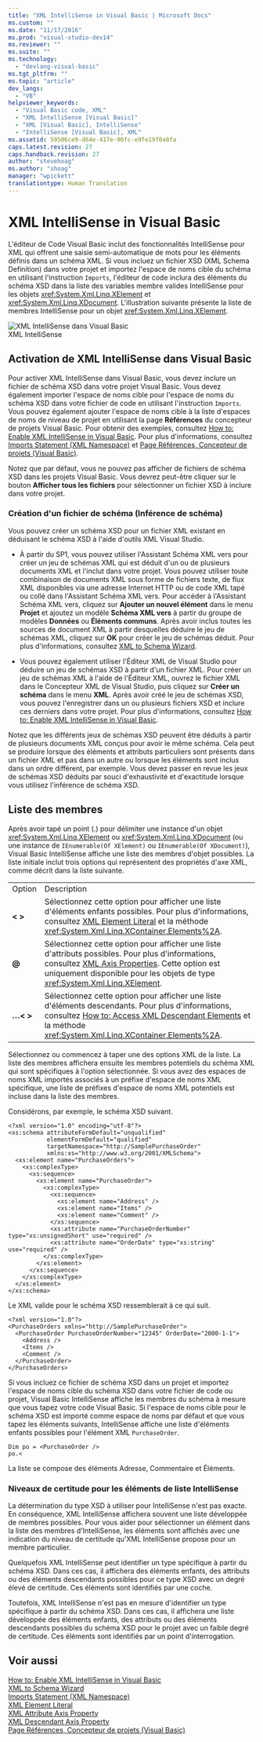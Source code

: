 ```yaml
---
title: "XML IntelliSense in Visual Basic | Microsoft Docs"
ms.custom: ""
ms.date: "11/17/2016"
ms.prod: "visual-studio-dev14"
ms.reviewer: ""
ms.suite: ""
ms.technology: 
  - "devlang-visual-basic"
ms.tgt_pltfrm: ""
ms.topic: "article"
dev_langs: 
  - "VB"
helpviewer_keywords: 
  - "Visual Basic code, XML"
  - "XML IntelliSense [Visual Basic]"
  - "XML [Visual Basic], IntelliSense"
  - "IntelliSense [Visual Basic], XML"
ms.assetid: 59506ce9-d64e-417e-90fc-e9fe19f0a8fa
caps.latest.revision: 27
caps.handback.revision: 27
author: "stevehoag"
ms.author: "shoag"
manager: "wpickett"
translationtype: Human Translation
---
```

# XML IntelliSense in Visual Basic
L'éditeur de Code Visual Basic inclut des fonctionnalités IntelliSense pour XML qui offrent une saisie semi\-automatique de mots pour les éléments définis dans un schéma XML.  Si vous incluez un fichier XSD \(XML Schema Definition\) dans votre projet et importez l'espace de noms cible du schéma en utilisant l'instruction `Imports`, l'éditeur de code inclura des éléments du schéma XSD dans la liste des variables membre valides IntelliSense pour les objets <xref:System.Xml.Linq.XElement> et <xref:System.Xml.Linq.XDocument>.  L'illustration suivante présente la liste de membres IntelliSense pour un objet <xref:System.Xml.Linq.XElement>.  
  
 ![XML IntelliSense dans Visual Basic](../../../../visual-basic/programming-guide/language-features/xml/media/xml_intellisense.png "XML\_Intellisense")  
XML IntelliSense  
  
## Activation de XML IntelliSense dans Visual Basic  
 Pour activer XML IntelliSense dans Visual Basic, vous devez inclure un fichier de schéma XSD dans votre projet Visual Basic.  Vous devez également importer l'espace de noms cible pour l'espace de noms du schéma XSD dans votre fichier de code en utilisant l'instruction `Imports`.  Vous pouvez également ajouter l'espace de noms cible à la liste d'espaces de noms de niveau de projet en utilisant la page **Références** du concepteur de projets Visual Basic.  Pour obtenir des exemples, consultez [How to: Enable XML IntelliSense in Visual Basic](../../../../visual-basic/programming-guide/language-features/xml/how-to-enable-xml-intellisense.md).  Pour plus d'informations, consultez [Imports Statement \(XML Namespace\)](../../../../visual-basic/language-reference/statements/imports-statement-xml-namespace.md) et [Page Références, Concepteur de projets \(Visual Basic\)](/visual-studio/ide/reference/references-page-project-designer-visual-basic).  
  
 Notez que par défaut, vous ne pouvez pas afficher de fichiers de schéma XSD dans les projets Visual Basic.  Vous devrez peut\-être cliquer sur le bouton **Afficher tous les fichiers** pour sélectionner un fichier XSD à inclure dans votre projet.  
  
### Création d'un fichier de schéma \(Inférence de schéma\)  
 Vous pouvez créer un schéma XSD pour un fichier XML existant en déduisant le schéma XSD à l'aide d'outils XML Visual Studio.  
  
-   À partir du SP1, vous pouvez utiliser l'Assistant Schéma XML vers pour créer un jeu de schémas XML qui est déduit d'un ou de plusieurs documents XML et l'inclut dans votre projet.  Vous pouvez utiliser toute combinaison de documents XML sous forme de fichiers texte, de flux XML disponibles via une adresse Internet HTTP ou de code XML tapé ou collé dans l'Assistant Schéma XML vers.  Pour accéder à l'Assistant Schéma XML vers, cliquez sur **Ajouter un nouvel élément** dans le menu **Projet** et ajoutez un modèle **Schéma XML vers** à partir du groupe de modèles **Données** ou **Éléments communs**.  Après avoir inclus toutes les sources de document XML à partir desquelles déduire le jeu de schémas XML, cliquez sur **OK** pour créer le jeu de schémas déduit.  Pour plus d'informations, consultez [XML to Schema Wizard](../../../../visual-basic/programming-guide/language-features/xml/xml-to-schema-wizard.md).  
  
-   Vous pouvez également utiliser l'Éditeur XML de Visual Studio pour déduire un jeu de schémas XSD à partir d'un fichier XML.  Pour créer un jeu de schémas XML à l'aide de l'Éditeur XML, ouvrez le fichier XML dans le Concepteur XML de Visual Studio, puis cliquez sur **Créer un schéma** dans le menu **XML**.  Après avoir créé le jeu de schémas XSD, vous pouvez l'enregistrer dans un ou plusieurs fichiers XSD et inclure ces derniers dans votre projet.  Pour plus d'informations, consultez [How to: Enable XML IntelliSense in Visual Basic](../../../../visual-basic/programming-guide/language-features/xml/how-to-enable-xml-intellisense.md).  
  
 Notez que les différents jeux de schémas XSD peuvent être déduits à partir de plusieurs documents XML conçus pour avoir le même schéma.  Cela peut se produire lorsque des éléments et attributs particuliers sont présents dans un fichier XML et pas dans un autre ou lorsque les éléments sont inclus dans un ordre différent, par exemple.  Vous devez passer en revue les jeux de schémas XSD déduits par souci d'exhaustivité et d'exactitude lorsque vous utilisez l'inférence de schéma XSD.  
  
## Liste des membres  
 Après avoir tapé un point \(.\) pour délimiter une instance d'un objet <xref:System.Xml.Linq.XElement> ou <xref:System.Xml.Linq.XDocument> \(ou une instance de `IEnumerable(Of XElement)` ou `IEnumerable(Of XDocument)`\), Visual Basic IntelliSense affiche une liste des membres d'objet possibles.  La liste initiale inclut trois options qui représentent des propriétés d'axe XML, comme décrit dans la liste suivante.  
  
|||  
|-|-|  
|Option|Description|  
|**\< \>**|Sélectionnez cette option pour afficher une liste d'éléments enfants possibles.  Pour plus d'informations, consultez [XML Element Literal](../../../../visual-basic/language-reference/xml-literals/xml-element-literal.md) et la méthode <xref:System.Xml.Linq.XContainer.Elements%2A>.|  
|**@**|Sélectionnez cette option pour afficher une liste d'attributs possibles.  Pour plus d'informations, consultez [XML Axis Properties](../../../../visual-basic/language-reference/xml-axis/xml-axis-properties.md). Cette option est uniquement disponible pour les objets de type <xref:System.Xml.Linq.XElement>.|  
|**…\< \>**|Sélectionnez cette option pour afficher une liste d'éléments descendants.  Pour plus d'informations, consultez [How to: Access XML Descendant Elements](../../../../visual-basic/programming-guide/language-features/xml/how-to-access-xml-descendant-elements.md) et la méthode <xref:System.Xml.Linq.XContainer.Elements%2A>.|  
  
 Sélectionnez ou commencez à taper une des options XML de la liste.  La liste des membres affichera ensuite les membres potentiels du schéma XML qui sont spécifiques à l'option sélectionnée.  Si vous avez des espaces de noms XML importés associés à un préfixe d'espace de noms XML spécifique, une liste de préfixes d'espace de noms XML potentiels est incluse dans la liste des membres.  
  
 Considérons, par exemple, le schéma XSD suivant.  
  
```  
<?xml version="1.0" encoding="utf-8"?>  
<xs:schema attributeFormDefault="unqualified"   
           elementFormDefault="qualified"   
           targetNamespace="http://SamplePurchaseOrder"   
           xmlns:xs="http://www.w3.org/2001/XMLSchema">  
  <xs:element name="PurchaseOrders">  
    <xs:complexType>  
      <xs:sequence>  
        <xs:element name="PurchaseOrder">  
          <xs:complexType>  
            <xs:sequence>  
              <xs:element name="Address" />  
              <xs:element name="Items" />  
              <xs:element name="Comment" />  
            </xs:sequence>  
            <xs:attribute name="PurchaseOrderNumber" type="xs:unsignedShort" use="required" />  
            <xs:attribute name="OrderDate" type="xs:string" use="required" />  
          </xs:complexType>  
        </xs:element>  
      </xs:sequence>  
    </xs:complexType>  
  </xs:element>  
</xs:schema>  
```  
  
 Le XML valide pour le schéma XSD ressemblerait à ce qui suit.  
  
```  
<?xml version="1.0"?>  
<PurchaseOrders xmlns="http://SamplePurchaseOrder">  
  <PurchaseOrder PurchaseOrderNumber="12345" OrderDate="2000-1-1">  
    <Address />  
    <Items />  
    <Comment />  
  </PurchaseOrder>  
</PurchaseOrders>  
```  
  
 Si vous incluez ce fichier de schéma XSD dans un projet et importez l'espace de noms cible du schéma XSD dans votre fichier de code ou projet, Visual Basic IntelliSense affiche les membres du schéma à mesure que vous tapez votre code Visual Basic.  Si l'espace de noms cible pour le schéma XSD est importé comme espace de noms par défaut et que vous tapez les éléments suivants, IntelliSense affiche une liste d'éléments enfants possibles pour l'élément XML `PurchaseOrder`.  
  
```  
Dim po = <PurchaseOrder />  
po.<  
```  
  
 La liste se compose des éléments Adresse, Commentaire et Éléments.  
  
### Niveaux de certitude pour les éléments de liste IntelliSense  
 La détermination du type XSD à utiliser pour IntelliSense n'est pas exacte.  En conséquence, XML IntelliSense affichera souvent une liste développée de membres possibles.  Pour vous aider pour sélectionner un élément dans la liste des membres d'IntelliSense, les éléments sont affichés avec une indication du niveau de certitude qu'XML IntelliSense propose pour un membre particulier.  
  
 Quelquefois XML IntelliSense peut identifier un type spécifique à partir du schéma XSD.  Dans ces cas, il affichera des éléments enfants, des attributs ou des éléments descendants possibles pour ce type XSD avec un degré élevé de certitude.  Ces éléments sont identifiés par une coche.  
  
 Toutefois, XML IntelliSense n'est pas en mesure d'identifier un type spécifique à partir du schéma XSD.  Dans ces cas, il affichera une liste développée des éléments enfants, des attributs ou des éléments descendants possibles du schéma XSD pour le projet avec un faible degré de certitude.  Ces éléments sont identifiés par un point d'interrogation.  
  
## Voir aussi  
 [How to: Enable XML IntelliSense in Visual Basic](../../../../visual-basic/programming-guide/language-features/xml/how-to-enable-xml-intellisense.md)   
 [XML to Schema Wizard](../../../../visual-basic/programming-guide/language-features/xml/xml-to-schema-wizard.md)   
 [Imports Statement \(XML Namespace\)](../../../../visual-basic/language-reference/statements/imports-statement-xml-namespace.md)   
 [XML Element Literal](../../../../visual-basic/language-reference/xml-literals/xml-element-literal.md)   
 [XML Attribute Axis Property](../../../../visual-basic/language-reference/xml-axis/xml-attribute-axis-property.md)   
 [XML Descendant Axis Property](../../../../visual-basic/language-reference/xml-axis/xml-descendant-axis-property.md)   
 [Page Références, Concepteur de projets \(Visual Basic\)](/visual-studio/ide/reference/references-page-project-designer-visual-basic)